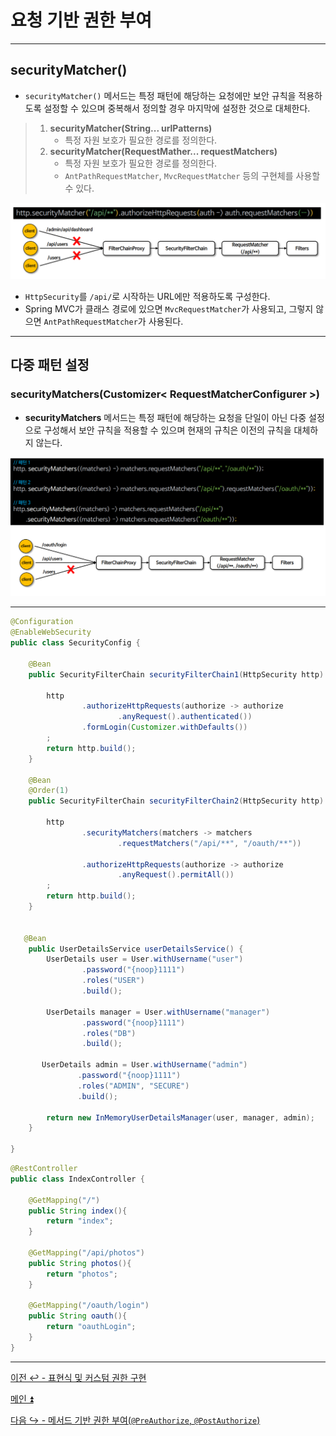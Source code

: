 # 요청 기반 권한 부여

---

## securityMatcher()

- `securityMatcher()` 메서드는 특정 패턴에 해당하는 요청에만 보안 규칙을 적용하도록 설정할 수 있으며 중복해서 정의할 경우 마지막에 설정한 것으로 대체한다.

> 1. **securityMatcher(String... urlPatterns)**
>    - 특정 자원 보호가 필요한 경로를 정의한다.
> 2. **securityMatcher(RequestMather... requestMatchers)**
>    - 특정 자원 보호가 필요한 경로를 정의한다.
>    - `AntPathRequestMatcher`, `MvcRequestMatcher` 등의 구현체를 사용할 수 있다.

![img_9.png](image/img_9.png)

- `HttpSecurity`를 `/api/`로 시작하는 URL에만 적용하도록 구성한다.
- Spring MVC가 클래스 경로에 있으면 `MvcRequestMatcher`가 사용되고, 그렇지 않으면 `AntPathRequestMatcher`가 사용된다.

---

## 다중 패턴 설정

### securityMatchers(Customizer< RequestMatcherConfigurer >)

- **securityMatchers** 메서드는 특정 패턴에 해당하는 요청을 단일이 아닌 다중 설정으로 구성해서 보안 규칙을 적용할 수 있으며 현재의 규칙은 이전의 규칙을 대체하지 않는다.

![img_10.png](image/img_10.png)

---

```java
@Configuration
@EnableWebSecurity
public class SecurityConfig {

    @Bean
    public SecurityFilterChain securityFilterChain1(HttpSecurity http) throws Exception {

        http
                .authorizeHttpRequests(authorize -> authorize
                        .anyRequest().authenticated())
                .formLogin(Customizer.withDefaults())
        ;
        return http.build();
    }

    @Bean
    @Order(1)
    public SecurityFilterChain securityFilterChain2(HttpSecurity http) throws Exception {

        http
                .securityMatchers(matchers -> matchers
                        .requestMatchers("/api/**", "/oauth/**"))

                .authorizeHttpRequests(authorize -> authorize
                        .anyRequest().permitAll())
        ;
        return http.build();
    }


   @Bean
    public UserDetailsService userDetailsService() {
        UserDetails user = User.withUsername("user")
                .password("{noop}1111")
                .roles("USER")
                .build();

        UserDetails manager = User.withUsername("manager")
                .password("{noop}1111")
                .roles("DB")
                .build();

       UserDetails admin = User.withUsername("admin")
               .password("{noop}1111")
               .roles("ADMIN", "SECURE")
               .build();

        return new InMemoryUserDetailsManager(user, manager, admin);
    }

}
```
```java
@RestController
public class IndexController {

    @GetMapping("/")
    public String index(){
        return "index";
    }

    @GetMapping("/api/photos")
    public String photos(){
        return "photos";
    }

    @GetMapping("/oauth/login")
    public String oauth(){
        return "oauthLogin";
    }
}
```

---

[이전 ↩️ - 표현식 및 커스텀 권한 구현](https://github.com/genesis12345678/TIL/blob/main/Spring/security/security/AuthorizeProcess/Expression.md)

[메인 ⏫](https://github.com/genesis12345678/TIL/blob/main/Spring/security/security/main.md)

[다음 ↪️ - 메서드 기반 권한 부여(`@PreAuthorize`, `@PostAuthorize`)](https://github.com/genesis12345678/TIL/blob/main/Spring/security/security/AuthorizeProcess/PreAuthorize.md)